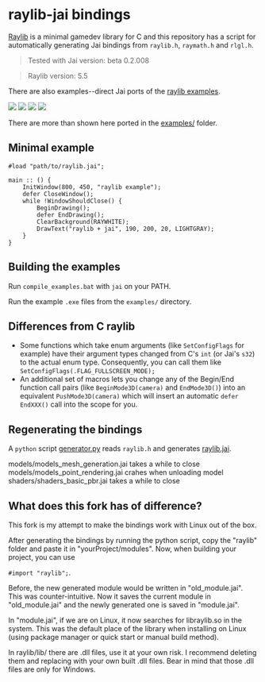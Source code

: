 # raylib-jai bindings

[Raylib](https://www.raylib.com/) is a minimal gamedev library for C and this repository has a script for automatically generating Jai bindings from `raylib.h`, `raymath.h` and `rlgl.h`.

> Tested with Jai version: beta 0.2.008

> Raylib version: 5.5
 
There are also examples--direct Jai ports of the [raylib examples](https://www.raylib.com/examples.html).

<a href="examples/core_3d_camera_first_person.jai"><img src="doc/screenshots/core_3d_camera_first_person.png" style="max-width: 398px;"></a>
<a href="examples/shaders_custom_uniform.jai"><img src="doc/screenshots/shaders_custom_uniform.png" style="max-width: 398px;"></a>
<a href="examples/shaders_texture_waves.jai"><img src="doc/screenshots/shaders_texture_waves.png" style="max-width: 398px;"></a>
<a href="examples/textures_bunnymark.jai"><img src="doc/screenshots/textures_bunnymark.png" style="max-width: 398px;"></a>

There are more than shown here ported in the [examples/](examples) folder.

## Minimal example

```
#load "path/to/raylib.jai";

main :: () {
    InitWindow(800, 450, "raylib example");
    defer CloseWindow();
    while !WindowShouldClose() {
        BeginDrawing();
        defer EndDrawing();
        ClearBackground(RAYWHITE);
        DrawText("raylib + jai", 190, 200, 20, LIGHTGRAY);
    }
}
```


## Building the examples

Run `compile_examples.bat` with `jai` on your PATH.

Run the example `.exe` files from the `examples/` directory.

## Differences from C raylib

* Some functions which take enum arguments (like `SetConfigFlags` for example) have their argument types changed from C's `int` (or Jai's `s32`) to the actual enum type. Consequently, you can call them like `SetConfigFlags(.FLAG_FULLSCREEN_MODE);`
* An additional set of macros lets you change any of the Begin/End function call pairs (like `BeginMode3D(camera)` and `EndMode3D()`) into an equivalent `PushMode3D(camera)` which will insert an automatic `defer EndXXX()` call into the scope for you.

## Regenerating the bindings

A `python` script [generator.py](generator.py) reads `raylib.h` and generates [raylib.jai](raylib.jai).


models/models_mesh_generation.jai takes a while to close
models/models_point_rendering.jai crahes when unloading model
shaders/shaders_basic_pbr.jai takes a while to close

## What does this fork has of difference?
This fork is my attempt to make the bindings work with Linux out of the box. 

After generating the bindings by running the python script, copy the "raylib" folder and paste it in "yourProject/modules". Now, when building your project, you can use

 ```#import "raylib";```.
    
Before, the new generated module would be written in "old_module.jai". This was counter-intuitive. Now it saves the current module in "old_module.jai" and the newly generated one is saved in "module.jai".

In "module.jai", if we are on Linux, it now searches for libraylib.so in the system. This was the default place of the library when installing on Linux (using package manager or quick start or manual build method).

In raylib/lib/ there are .dll files, use it at your own risk. I recommend deleting them and replacing with your own built .dll files. Bear in mind that those .dll files are only for Windows.
